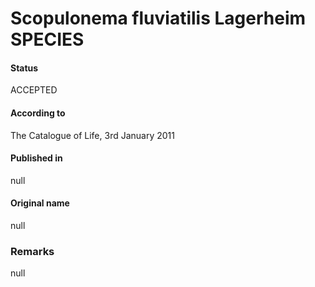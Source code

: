 # Scopulonema fluviatilis Lagerheim SPECIES

#### Status
ACCEPTED

#### According to
The Catalogue of Life, 3rd January 2011

#### Published in
null

#### Original name
null

### Remarks
null